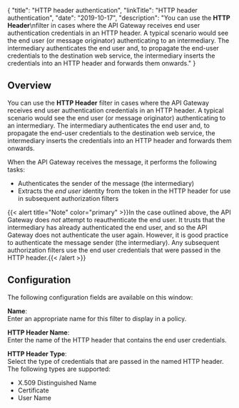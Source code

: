 {
"title": "HTTP header authentication",
"linkTitle": "HTTP header authentication",
"date": "2019-10-17",
"description": "You can use the **HTTP Header**\\nfilter in cases where the API Gateway receives end user authentication credentials in an HTTP header. A typical scenario would see the end user (or message originator) authenticating to an intermediary. The intermediary authenticates the end user and, to propagate the end-user credentials to the destination web service, the intermediary inserts the credentials into an HTTP header and forwards them onwards."
}
﻿
<div id="p_authn_http_header_val_overview">

Overview
--------

You can use the **HTTP Header**
filter in cases where the API Gateway receives end user authentication credentials in an HTTP header. A typical scenario would see the end user (or message originator) authenticating to an intermediary. The intermediary authenticates the end user and, to propagate the end-user credentials to the destination web service, the intermediary inserts the credentials into an HTTP header and forwards them onwards.

When the API Gateway receives the message, it performs the following tasks:

-   Authenticates the sender of the message (the intermediary)
-   Extracts the *end user*
    identity from the token in the HTTP header for use in subsequent authorization filters

{{< alert title="Note" color="primary" >}}In the case outlined above, the API Gateway does *not*
attempt to reauthenticate the end user. It trusts that the intermediary has already authenticated the end user, and so the API Gateway does not authenticate the user again. However, it is good practice to authenticate the message sender (the intermediary). Any subsequent authorization filters use the end user credentials that were passed in the HTTP header.{{< /alert >}}

</div>

<div id="p_authn_http_header_val_conf">

Configuration
-------------

The following configuration fields are available on this window:

**Name**:\
Enter an appropriate name for this filter to display in a policy.

**HTTP Header Name**:\
Enter the name of the HTTP header that contains the end user credentials.

**HTTP Header Type**:\
Select the type of credentials that are passed in the named HTTP header. The following types are supported:

-   X.509 Distinguished Name
-   Certificate
-   User Name

</div>
